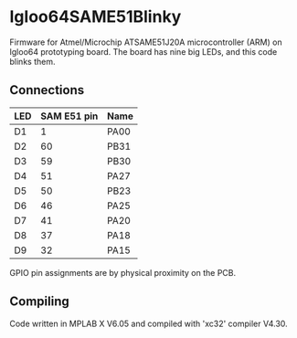 # Igloo64SAME51Blinky #

Firmware for Atmel/Microchip ATSAME51J20A microcontroller (ARM) on Igloo64 prototyping board.
The board has nine big LEDs, and this code blinks them.

## Connections ##

| LED | SAM E51 pin | Name |
|-----|-------------|------|
| D1  |     1       | PA00 |
| D2  |     60      | PB31 |
| D3  |     59      | PB30 |
| D4  |     51      | PA27 |
| D5  |     50      | PB23 |
| D6  |     46      | PA25 |
| D7  |     41      | PA20 |
| D8  |     37      | PA18 |
| D9  |     32      | PA15 |

GPIO pin assignments are by physical proximity on the PCB.

## Compiling ##

Code written in MPLAB X V6.05 and compiled with 'xc32' compiler V4.30.


